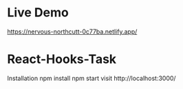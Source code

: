 # Live Demo
https://nervous-northcutt-0c77ba.netlify.app/


# React-Hooks-Task


Installation
npm install
npm start
visit http://localhost:3000/
